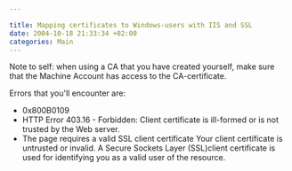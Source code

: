 ```yaml
---

title: Mapping certificates to Windows-users with IIS and SSL
date: 2004-10-18 21:33:34 +02:00
categories: Main
---
```

<P>Note to self: when using a CA that you have created yourself, make sure that the Machine Account has access to the CA-certificate.</P>
<P>Errors that you'll encounter are:</P>
<UL>
<LI>0x800B0109 
<LI>HTTP Error 403.16 - Forbidden: Client certificate is ill-formed or is not trusted by the Web server. 
<LI>The page requires a valid SSL client certificate Your client certificate is untrusted or invalid. A Secure Sockets Layer (SSL)client certificate is used for identifying you as a valid user of the resource.</LI></UL>
